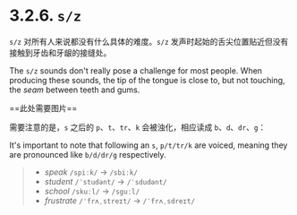# 3.2.6. `s/z`

`s/z` 对所有人来说都没有什么具体的难度。`s/z` 发声时起始的舌尖位置贴近但没有接触到牙齿和牙龈的接缝处。

The `s/z` sounds don't really pose a challenge for most people. When producing these sounds, the tip of the tongue is close to, but not touching, the *seam* between teeth and gums.

==此处需要图片==

需要注意的是，`s` 之后的 `p`、`t`、`tr`、`k` 会被浊化，相应读成 `b`、`d`、`dr`、`g`：

It's important to note that following an `s`, `p/t/tr/k` are voiced, meaning they are pronounced like `b/d/dr/g` respectively.

> * *speak* `/spiːk/` → `/sbiːk/`
> * *student* `/ˈstudənt/` → `/ˈsdudənt/`
> * *school* `/skuːl/` → `/sguːl/`
> * *frustrate* `/ˈfrʌˌstreɪt/` → `/ˈfrʌˌsdreɪt/`
